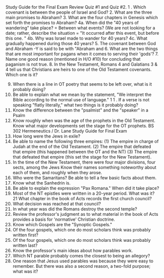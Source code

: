 Study Guide for the Final Exam
Review Quiz #1 and Quiz #2.
1 . Which covenant is between the people of Israel and God?
2. What are the three main promises to Abraham?
3. What are the four chapters in Genesis which set forth the promises to Abraham?
4a. When did the "40 years of wandering" take place? = Between what events?
(We are not looking for a date; rather, describe the situation = "It occurred after this event, but before this one. "
4b. Why was Israel made to wander for 40 years?
4c. What gradually happened during those 40 years?
5. The covenant between God and Abraham -Y is said to be with "Abraham and
6. What are the two things that are most important for pagans when it comes to serving their 'gods'?
7. Name one good reason (mentioned in H/O #10) for concluding that paganism is not true.
8. In the New Testament, Romans 4 and Galatians 3 & 4 tell us that Christians are heirs to one of the Old Testament covenants. Which one is it?

9. When there is a line in OT poetry that seems to be left over, what is it probably doing?
10. Be able to explain what we mean by the statement, "We interpret the Bible according to the normal use of language."
1 1 . If a verse is not speaking "flatly literally," what two things is it probably doing?
12. Know the difference between the "psalmist" and the "speaker" in a Psalm
13. Know roughly when was the age of the prophets in the Old Testament. Know what major developments set the stage for the OT prophets.
BS 302 Hermeneutics / Dr. Lane Study Guide for Final Exam
14. How long were the Jews in exile?
15. Be able to name the following three empires:
(1) The empire in charge of Judah at the end of the Old Testament.
(2) The empire that defeated that empire (this happened between the OT and the NT)
(3) The empire that defeated that empire (this set the stage for the New Testament).
16. In the time of the New Testament, there were four major divisions, four sects, among the Jews  Know their names something noteworthy about each of them, and roughly when they arose.
17. Who were the Samaritans? Be able to tell a few basic facts about them.
18. Know what the Sanhedrin is.
19. Be able to explain the expression "Pax Romana." When did it take place?
20. Most of the NT epistles were written in a 20-year period. What was it?
21 What chapter in the book of Acts records the first church council?
22. What decision was reached at that council?
23. In what year was did the Romans destroy the second temple?
24. Review the professor's judgment as to what material in the book of Acts provides a basis for  'normative' Christian doctrine.
25. Know which Gospels are the "Synoptic Gospels."
26. Of the four gospels, which one do most scholars think was probably written first?
27. Of the four gospels, which one do most scholars think was probably written last?
28. Know the professor's main ideas about how parables work.
29. Which NT parable probably comes the closest to being an allegory?
30. One reason that Jesus used parables was because they were easy to remember. But there was also a second reason, a two-fold purpose; what was it?
